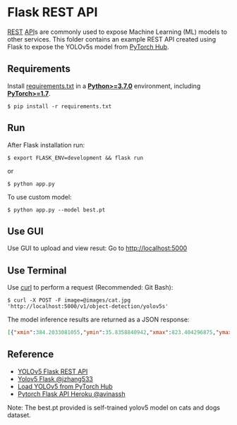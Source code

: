 # Flask REST API

[REST](https://en.wikipedia.org/wiki/Representational_state_transfer) [API](https://en.wikipedia.org/wiki/API)s are
commonly used to expose Machine Learning (ML)  models to other services. This folder contains an example REST API
created using Flask to expose the YOLOv5s model from [PyTorch Hub](https://pytorch.org/hub/ultralytics_yolov5/).

## Requirements
Install [requirements.txt](https://github.com/ultralytics/yolov5/blob/master/requirements.txt) in a
[**Python>=3.7.0**](https://www.python.org/) environment, including
[**PyTorch>=1.7**](https://pytorch.org/get-started/locally/).
```shell
$ pip install -r requirements.txt
```

## Run

After Flask installation run:
```shell
$ export FLASK_ENV=development && flask run
```
or
```shell
$ python app.py
```

To use custom model:
```shell
$ python app.py --model best.pt
```

## Use GUI
Use GUI to upload and view resut:
Go to [http://localhost:5000](http://localhost:5000)

## Use Terminal
Use [curl](https://curl.se/) to perform a request (Recommended: Git Bash):

```shell
$ curl -X POST -F image=@images/cat.jpg 'http://localhost:5000/v1/object-detection/yolov5s'
```

The model inference results are returned as a JSON response:

```json
[{"xmin":384.2033081055,"ymin":35.8358840942,"xmax":823.404296875,"ymax":409.2363891602,"confidence":0.8502380848,"class":0,"name":"cat"}]
```

## Reference
- [YOLOv5 Flask REST API](https://github.com/ultralytics/yolov5/tree/master/utils/flask_rest_api)
- [Yolov5 Flask @jzhang533](https://github.com/jzhang533/yolov5-flask)
- [Load YOLOv5 from PyTorch Hub ](https://github.com/ultralytics/yolov5/issues/36)
- [Pytorch Flask API Heroku @avinassh](https://github.com/avinassh/pytorch-flask-api-heroku)

Note: The best.pt provided is self-trained yolov5 model on cats and dogs dataset.